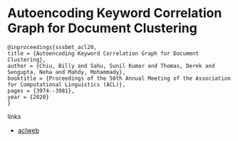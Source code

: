 # Autoencoding Keyword Correlation Graph for Document Clustering

```
@inproceedings{sssbmt_acl20,
title = {Autoencoding Keyword Correlation Graph for Document Clustering},
author = {Chiu, Billy and Sahu, Sunil Kumar and Thomas, Derek and Sengupta, Neha and Mahdy, Mohammady},
booktitle = {Proceedings of the 58th Annual Meeting of the Association for Computational Linguistics (ACL)},
pages = {3974--3981},
year = {2020}
}
```

links
- [aclweb](https://www.aclweb.org/anthology/2020.acl-main.366/)

